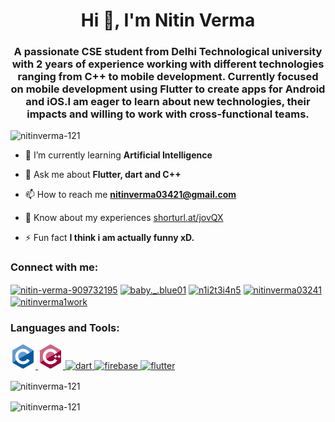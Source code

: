 <h1 align="center">Hi 👋, I'm Nitin Verma</h1>
<h3 align="center">A passionate CSE student from Delhi Technological university with 2 years of experience working with different technologies ranging from C++ to mobile development. Currently focused on mobile development using Flutter to create apps for Android and iOS.I am eager to learn about new technologies, their impacts and willing to work with cross-functional teams.</h3>

<p align="left"> <img src="https://komarev.com/ghpvc/?username=nitinverma-121&label=Profile%20views&color=0e75b6&style=flat" alt="nitinverma-121" /> </p>

- 🌱 I’m currently learning **Artificial Intelligence**

- 💬 Ask me about **Flutter, dart and C++**

- 📫 How to reach me **nitinverma03421@gmail.com**

- 📄 Know about my experiences [shorturl.at/jovQX](shorturl.at/jovQX)

- ⚡ Fun fact **I think i am actually funny xD.**

<h3 align="left">Connect with me:</h3>
<p align="left">
<a href="https://linkedin.com/in/nitin-verma-909732195" target="blank"><img align="center" src="https://raw.githubusercontent.com/rahuldkjain/github-profile-readme-generator/master/src/images/icons/Social/linked-in-alt.svg" alt="nitin-verma-909732195" height="30" width="40" /></a>
<a href="https://instagram.com/baby._.blue01" target="blank"><img align="center" src="https://raw.githubusercontent.com/rahuldkjain/github-profile-readme-generator/master/src/images/icons/Social/instagram.svg" alt="baby._.blue01" height="30" width="40" /></a>
<a href="https://www.codechef.com/users/n1i2t3i4n5" target="blank"><img align="center" src="https://cdn.jsdelivr.net/npm/simple-icons@3.1.0/icons/codechef.svg" alt="n1i2t3i4n5" height="30" width="40" /></a>
<a href="https://www.hackerrank.com/nitinverma03241" target="blank"><img align="center" src="https://raw.githubusercontent.com/rahuldkjain/github-profile-readme-generator/master/src/images/icons/Social/hackerrank.svg" alt="nitinverma03241" height="30" width="40" /></a>
<a href="https://www.leetcode.com/nitinverma1work" target="blank"><img align="center" src="https://raw.githubusercontent.com/rahuldkjain/github-profile-readme-generator/master/src/images/icons/Social/leet-code.svg" alt="nitinverma1work" height="30" width="40" /></a>
</p>

<h3 align="left">Languages and Tools:</h3>
<p align="left"> <a href="https://www.cprogramming.com/" target="_blank" rel="noreferrer"> <img src="https://raw.githubusercontent.com/devicons/devicon/master/icons/c/c-original.svg" alt="c" width="40" height="40"/> </a> <a href="https://www.w3schools.com/cpp/" target="_blank" rel="noreferrer"> <img src="https://raw.githubusercontent.com/devicons/devicon/master/icons/cplusplus/cplusplus-original.svg" alt="cplusplus" width="40" height="40"/> </a> <a href="https://dart.dev" target="_blank" rel="noreferrer"> <img src="https://www.vectorlogo.zone/logos/dartlang/dartlang-icon.svg" alt="dart" width="40" height="40"/> </a> <a href="https://firebase.google.com/" target="_blank" rel="noreferrer"> <img src="https://www.vectorlogo.zone/logos/firebase/firebase-icon.svg" alt="firebase" width="40" height="40"/> </a> <a href="https://flutter.dev" target="_blank" rel="noreferrer"> <img src="https://www.vectorlogo.zone/logos/flutterio/flutterio-icon.svg" alt="flutter" width="40" height="40"/> </a> </p>

<p><img align="center" src="https://github-readme-stats.vercel.app/api/top-langs?username=nitinverma-121&show_icons=true&locale=en&layout=compact" alt="nitinverma-121" /></p>

<p><img align="center" src="https://github-readme-streak-stats.herokuapp.com/?user=nitinverma-121&" alt="nitinverma-121" /></p>

